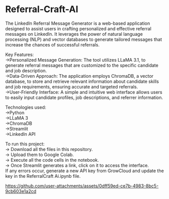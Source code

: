 # Referral-Craft-AI
The LinkedIn Referral Message Generator is a web-based application designed to assist users in crafting personalized and effective referral messages on LinkedIn. It leverages the power of natural language processing (NLP) and vector databases to generate tailored messages that increase the chances of successful referrals.

Key Features: <br>
  ->Personalized Message Generation: The tool utilizes LLaMA 3.1, to generate referral messages that are customized to the specific candidate and job description.<br>
  ->Data-Driven Approach: The application employs ChromaDB, a vector database, to store and retrieve relevant information about candidate skills and job requirements, ensuring         accurate and targeted referrals. <br>
  ->User-Friendly Interface: A simple and intuitive web interface allows users to easily input candidate profiles, job descriptions, and referrer information. <br>

Technologies used: <br>
  ->Python <br>
  ->LLaMA 3 <br>
  ->ChromaDB <br>
  ->Streamlit <br>
  ->LinkedIn API <br>

To run this project: <br>
  -> Download all the files in this repository. <br>
  -> Upload them to Google Colab. <br>
  -> Execute all the code cells in the notebook. <br>
  -> Once Streamlit generates a link, click on it to access the interface. <br>
  If any errors occur, generate a new API key from GrowCloud and update the key in the ReferralCraft Ai.ipynb file. <br>

  https://github.com/user-attachments/assets/0dff59ed-ce7b-4983-8bc5-9cb603e1a2cd

